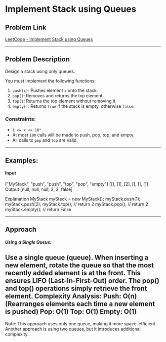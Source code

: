 # Implement Stack using Queues

## Problem Link
[LeetCode - Implement Stack using Queues](https://leetcode.com/problems/implement-stack-using-queues/)

---

## Problem Description
Design a stack using only queues.

You must implement the following functions:
1. `push(x)`: Pushes element `x` onto the stack.
2. `pop()`: Removes and returns the top element.
3. `top()`: Returns the top element without removing it.
4. `empty()`: Returns `true` if the stack is empty, otherwise `false`.

### Constraints:
- `1 <= x <= 10⁹`
- At most `100` calls will be made to push, pop, top, and empty.
- All calls to `pop` and `top` are valid.

---

## Examples:

#### Input
["MyStack", "push", "push", "top", "pop", "empty"]
[[], [1], [2], [], [], []]
Output
[null, null, null, 2, 2, false]

Explanation
MyStack myStack = new MyStack();
myStack.push(1);
myStack.push(2);
myStack.top(); // return 2
myStack.pop(); // return 2
myStack.empty(); // return False

---
## Approach
##### Using a Single Queue:
Use a single queue (queue).
When inserting a new element, rotate the queue so that the most recently added element is at the front.
This ensures LIFO (Last-In-First-Out) order.
The pop() and top() operations simply retrieve the front element.
Complexity Analysis:
Push: O(n) (Rearranges elements each time a new element is pushed)
Pop: O(1)
Top: O(1)
Empty: O(1)
---
Note: This approach uses only one queue, making it more space-efficient.
Another approach is using two queues, but it introduces additional complexity.
